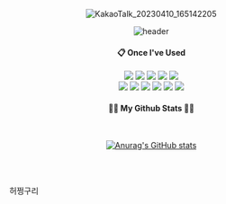 <div align="center"> 

![KakaoTalk_20230410_165142205](https://user-images.githubusercontent.com/117654698/230855604-9c428b14-9085-4c2c-b511-59c960ad92fc.png)

![header](https://capsule-render.vercel.app/api?type=transparent&color=000000&height=100&section=header&text=HELLO,%20-nl-I'M%20JEONG%20YEON!&fontColor=6E6E6E&fontSize=37&animation=fadeIn&fontAlignY=40&desc=%20&descAlignY=62&descAlign=62)

<!-- <h3 align="center">🤍 Welcome my github profile 🤍</h3> -->


  
####  :clipboard: Once I've Used 
  

<img src="https://img.shields.io/badge/JAVA-007396?style=for-the-badge&logo=Java&logoColor=white">
<img src="https://img.shields.io/badge/JavaScript-F7DF1E?style=for-the-badge&logo=JavaScript&logoColor=white">
<img src="https://img.shields.io/badge/Spring-6DB33F?style=for-the-badge&logo=Spring&logoColor=white">
<img src="https://img.shields.io/badge/HTML5-E34F26?style=for-the-badge&logo=HTML5&logoColor=white">
<img src="https://img.shields.io/badge/CSS3-1572B6?style=for-the-badge&logo=CSS3&logoColor=white"> <br>
<img src="https://img.shields.io/badge/MySQL-4479A1?style=for-the-badge&logo=MySQL&logoColor=white">
<img src="https://img.shields.io/badge/Oracle-F80000?style=for-the-badge&logo=Oracle&logoColor=white"> 
<img src="https://img.shields.io/badge/aws-232F3E?style=for-the-badge&logo=Amazon aws&logoColor=white">
<img src="https://img.shields.io/badge/Eclipse-2C2255?style=for-the-badge&logo=Eclipse%20IDE&logoColor=white">
<img src="https://img.shields.io/badge/github-181717?style=for-the-badge&logo=github&logoColor=white">
<img src="https://img.shields.io/badge/VSCode-007ACC?style=for-the-badge&logo=VisualStudioCode&logoColor=white">
 
   <br/>

 
<h4 align="center">👩‍💻 My Github Stats 👩‍💻</h4>
<br/>

[![Anurag's GitHub stats](https://github-readme-stats.vercel.app/api?username=xxcordeau&icon_color=000000)](https://github.com/anuraghazra/github-readme-stats)

  <br/>
  <br/>
  

</div>

허쩡구리
